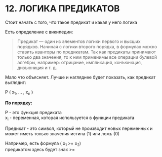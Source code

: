 # 12. ЛОГИКА ПРЕДИКАТОВ

Стоит начать с того, что такое предикат и какая у него логика

Есть определение с википедии:

> Предикат — один из элементов логики первого и высших порядков. Начиная с логики второго порядка, в формулах можно ставить кванторы по предикатам. Так как предикаты принимают только два значения, то к ним применимы все операции булевой алгебры, например: отрицание, импликация, конъюнкция, дизъюнкция и т. д.

Мало что объясняет. Лучше и нагляднее будет показать, как предикат выглядит:


P ( x<sub>1</sub>, ... , x<sub>n</sub> ) 

**По порядку:**

P - это функция предиката  
  x<sub>i</sub> - переменная, которая используется в функции предиката

Предикат - это символ, который не производит новых переменных и может иметь только значения истина (1) или ложь (0)

Например, есть формула ( x<sub>1</sub> >=  x<sub>2</sub>)     
предикатом здесь будет знак >=
